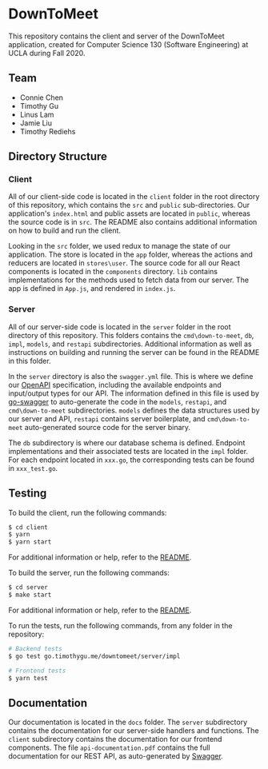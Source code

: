 # DownToMeet

This repository contains the client and server of the DownToMeet application,
created for Computer Science 130 (Software Engineering) at UCLA during Fall
2020.

## Team

- Connie Chen
- Timothy Gu
- Linus Lam
- Jamie Liu
- Timothy Rediehs

## Directory Structure

### Client 
All of our client-side code is located in the `client` folder in the root directory of this repository, which contains the `src` and `public` sub-directories. Our application's `index.html` and public assets are located in `public`, whereas the source code is in `src`. The README also contains additional information on how to build and run the client. 

Looking in the `src` folder, we used redux to manage the state of our application. The store is located in the `app` folder, whereas the actions and reducers are located in `stores\user`. The source code for all our React components is located in the `components` directory. `lib` contains implementations for the methods used to fetch data from our server. The app is defined in `App.js`, and rendered in `index.js`. 

### Server
All of our server-side code is located in the `server` folder in the root directory of this repository. This folders contains the `cmd\down-to-meet`, `db`, `impl`, `models`, and `restapi` subdirectories. Additional information as well as instructions on building and running the server can be found in the README in this folder. 

In the `server` directory is also the `swagger.yml` file. This is where we define our [OpenAPI](https://swagger.io/docs/specification/about/) specification, including the available endpoints and input/output types for our API. The information defined in this file is used by [go-swagger](https://github.com/go-swagger/go-swagger) to auto-generate the code in the `models`, `restapi`, and `cmd\down-to-meet` subdirectories. `models` defines the data structures used by our server and API, `restapi` contains server boilerplate, and `cmd\down-to-meet` auto-generated source code for the server binary. 

The `db` subdirectory is where our database schema is defined. Endpoint implementations and their associated tests are located in the `impl` folder. For each endpoint located in `xxx.go`, the corresponding tests can be found in `xxx_test.go`.

## Testing

To build the client, run the following commands:
```sh
$ cd client
$ yarn
$ yarn start
```
For additional information or help, refer to the [README](/client/README.md##running-the-project). 

To build the server, run the following commands:
```sh
$ cd server
$ make start
```
For additional information or help, refer to the [README](/server/README.md##common-operations).

To run the tests, run the following commands, from any folder in the repository:

```sh
# Backend tests
$ go test go.timothygu.me/downtomeet/server/impl

# Frontend tests
$ yarn test

```

## Documentation

Our documentation is located in the `docs` folder. The `server` subdirectory contains the documentation for our server-side handlers and functions. The `client` subdirectory contains the documentation for our frontend components. The file `api-documentation.pdf` contains the full documentation for our REST API, as auto-generated by [Swagger](https://swagger.io/specification/v2/).